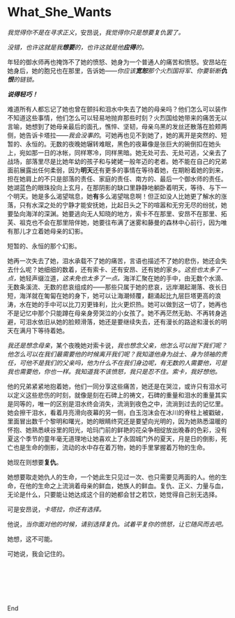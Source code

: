 # What_She_Wants
<p><em>我觉得你不是在寻求正义</em>，安昂说，<em>我觉得你只是想要复仇罢了。</em></p>

<p>
  <em>没错，也许这就是我<strong>想要</strong>的，也许这就是他<strong>应得</strong>的。</em>
</p>

<p>年轻的御水师再也掩饰不了她的愤怒、她身为一个普通人的痛苦和愤怒。安昂站在她身后，她的胞兄也在那里，告诉她——<em>你应该<strong>宽恕</strong>那个火烈国将军、你要斩断<strong>仇恨</strong>的链锁。</em></p>

<p>
  <strong> <em>说得轻巧！</em> </strong>
</p>

<p>难道所有人都忘记了她也曾在颤抖和泪水中失去了她的母亲吗？他们怎么可以装作不知道这些事情，他们怎么可以轻易地抛弃那些时刻？火烈国给她带来的痛苦无以言喻，她想到了她母亲最后的面孔，憔悴、坚韧，母亲乌黑的发丝还散落在脸颊两侧，她告诉卡塔拉——<em>我会没事的</em>。可她再也见不到她了，她的离开是突然的、短暂的、永恒的。无数的夜晚她辗转难眠，黑色的夜幕像是张巨大的碗倒扣在她头上，宛如那一日的冰帐，同样寒冷，同样黑暗。她无处可去、无处可逃，父亲去了战场，部落里尽是比她年幼的孩子和与姥姥一般年迈的老者。她不能在自己的兄弟面前展露出任何柔弱，因为<strong>明天</strong>还有更多的事情在等待着她，在期盼着她的到来，担在她肩上的不只是部落的责任、家庭的责任、南方的、最后一个御水师的责任。她湖蓝色的眼珠投向上玄月，在那阴影的缺口里静静地躺卧着明天，等待、与下一个明天。她是多么渴望喘息，她<strong>有</strong>多么渴望喘息啊！但正如没人比她更了解水的涨落，只有水深之处的宁静才能安抚她，比起日头之下的喧嚣和无穷无尽的纷扰，她要坠向海洋的深渊。她要逃向无人知晓的地方，索卡不在那里、安昂不在那里、拓芙、祖克也不会在那里陪伴她，她要往布满了迷雾和藤曼的森林中心前行，因为唯有那儿才立着她母亲的幻影。</p>

<p>短暂的、永恒的那个幻影。</p>

<p>她再一次失去了她，泪水承载不了她的痛苦，言语也描述不了她的悲伤，她还会失去什么呢？她细细的数着，还有索卡、还有安昂、还有她的家乡。<em>这些也太多了一点，</em>她轻声缀泣道，<em>这未免也太多了一点。</em>海洋汇聚在她的手中，由无数个水滴、无数条溪流、无数的悲哀组成的——那些只属于她的悲哀，远岸潮起潮落、夜长日短，海洋就在匍匐在她的身下，她可以让海潮倾覆，翻涌起比九层巨塔更高的浪涛，水在她的手中可以比刀刃更锋利，比火更炽热。她可以做到这一切了，她再也不是记忆中那个只能蹲在母亲身旁哭泣的小女孩了。她不再茫然无助、不再转身逃避，可泪水依旧从她的脸颊滑落，她还是要继续失去，还有漫长的路途和漫长的明天在满月下等待着她。</p>

<p><em>我还是想念母亲</em>，某个夜晚她对索卡说，<em>我也想念父亲，他怎么可以抛下我们呢？他怎么可以在我们最需要他的时候离开我们呢？我知道他身为战士、身为领袖的责任，可他不是我们的父亲吗，他为什么不在我们身边呢，有无数的人需要他，可是我也需要他，你也一样。我知道我不该愤怒，我只是忍不住。索卡，我好想他。</em></p>

<p>他的兄弟紧紧地抱着她，他们一同分享这些痛苦，她还是在哭泣，或许只有泪水可以定义这些悲伤的时刻，就像是刻在石碑上的祷文，石碑的重量和泪水的重量其实是同等的，唯一的区别是泪水终会消失，流淌到夜色之中，流淌到过去的记忆里。她会擦干泪水，看着月亮滑向夜幕的另一侧，白玉泡沫会在冰川的脊柱上被戳破，里面冒出数千个黎明和曙光，她的眼睛终究还是要望向光明的，因为她熟悉温暖的怀抱、她熟悉峡谷里的阳光，哈玛门前的鲜艳的花朵争相绽放出晚春的色彩，没有夏这个季节的童年毫无道理地让她喜欢上了永固城门外的夏天，月是日的倒影，死亡也是生命的倒影，流动的水中存在着万物，她的手里掌握着万物的生命。</p>

<p>她现在则想要<strong>复仇</strong>。</p>

<p>她想要取走她仇人的生命，一个她此生只见过一次、也只需要见两面的人。他的生命，在他的生命之上流淌着母亲的鲜血，她族人的鲜血。复仇、正义、力量与血，无论是什么，只要能让她达成这个目的她都会甘之若饮，她觉得自己别无选择。</p>

<p>可是安昂说，<em>卡塔拉，你还有选择。</em></p>

<p>他说，<em>当你面对他的时候，请别选择复仇。试着平复你的愤怒，让它随风而去吧。</em></p>

<p>她想，这不可能。</p>

<p>可她说，我会记住的。</p>

<p> </p>

<p> </p>

<p> </p>

<p>End</p>
